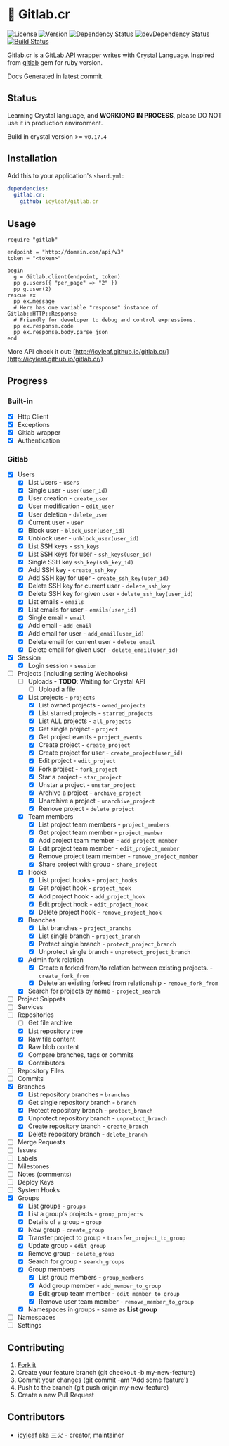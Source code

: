 # 💎 Gitlab.cr

[![License](https://img.shields.io/badge/license-MIT-green.svg?style=flat)](https://github.com/icyleaf/gitlab.cr/blob/master/LICENSE)
[![Version](https://img.shields.io/badge/version-development-green.svg)](https://github.com/icyleaf/gitlab.cr)
[![Dependency Status](https://shards.rocks/badge/github/icyleaf/gitlab.cr/status.svg)](https://shards.rocks/github/icyleaf/gitlab.cr)
[![devDependency Status](https://shards.rocks/badge/github/icyleaf/gitlab.cr/dev_status.svg)](https://shards.rocks/github/icyleaf/gitlab.cr)
[![Build Status](https://travis-ci.org/icyleaf/gitlab.cr.svg)](https://travis-ci.org/icyleaf/gitlab.cr)

Gitlab.cr is a [GitLab API](http://docs.gitlab.com/ce/api/README.html) wrapper writes with [Crystal](http://crystal-lang.org/) Language.
Inspired from [gitlab](https://github.com/NARKOZ/gitlab) gem for ruby version.

Docs Generated in latest commit.

## Status

Learning Crystal language, and **WORKIONG IN PROCESS**, please DO NOT use it in production environment.

Build in crystal version >= `v0.17.4`

## Installation

Add this to your application's `shard.yml`:

```yaml
dependencies:
  gitlab.cr:
    github: icyleaf/gitlab.cr
```

## Usage

```crystal
require "gitlab"

endpoint = "http://domain.com/api/v3"
token = "<token>"

begin
  g = Gitlab.client(endpoint, token)
  pp g.users({ "per_page" => "2" })
  pp g.user(2)
rescue ex
  pp ex.message
  # Here has one variable "response" instance of Gitlab::HTTP::Response
  # Friendly for developer to debug and control expressions.
  pp ex.response.code
  pp ex.response.body.parse_json
end
```

More API check it out: [http://icyleaf.github.io/gitlab.cr/](http://icyleaf.github.io/gitlab.cr/)

## Progress

### Built-in

- [x] Http Client
- [x] Exceptions
- [x] Gitlab wrapper
- [x] Authentication

### Gitlab

- [x] Users
  - [x] List Users - `users`
  - [x] Single user - `user(user_id)`
  - [x] User creation - `create_user`
  - [x] User modification - `edit_user`
  - [x] User deletion - `delete_user`
  - [x] Current user - `user`
  - [x] Block user - `block_user(user_id)`
  - [x] Unblock user - `unblock_user(user_id)`
  - [x] List SSH keys - `ssh_keys`
  - [x] List SSH keys for user - `ssh_keys(user_id)`
  - [x] Single SSH key `ssh_key(ssh_key_id)`
  - [x] Add SSH key - `create_ssh_key`
  - [x] Add SSH key for user - `create_ssh_key(user_id)`
  - [x] Delete SSH key for current user - `delete_ssh_key`
  - [x] Delete SSH key for given user - `delete_ssh_key(user_id)`
  - [x] List emails - `emails`
  - [x] List emails for user - `emails(user_id)`
  - [x] Single email - `email`
  - [x] Add email - `add_email`
  - [x] Add email for user - `add_email(user_id)`
  - [x] Delete email for current user - `delete_email`
  - [x] Delete email for given user - `delete_email(user_id)`
- [x] Session
  - [x] Login session - `session`
- [ ] Projects (including setting Webhooks)
  - [ ] Uploads - **TODO**: Waiting for Crystal API
    - [ ] Upload a file
  - [x] List projects - `projects`
    - [x] List owned projects - `owned_projects`
    - [x] List starred projects - `starred_projects`
    - [x] List ALL projects - `all_projects`
    - [x] Get single project - `project`
    - [x] Get project events - `project_events`
    - [x] Create project - `create_project`
    - [x] Create project for user - `create_project(user_id)`
    - [x] Edit project - `edit_project`
    - [x] Fork project - `fork_project`
    - [x] Star a project - `star_project`
    - [x] Unstar a project - `unstar_project`
    - [x] Archive a project - `archive_project`
    - [x] Unarchive a project - `unarchive_project`
    - [x] Remove project - `delete_project`
  - [x] Team members
    - [x] List project team members - `project_members`
    - [x] Get project team member - `project_member`
    - [x] Add project team member - `add_project_member`
    - [x] Edit project team member - `edit_project_member`
    - [x] Remove project team member - `remove_project_member`
    - [x] Share project with group - `share_project`
  - [x] Hooks
    - [x] List project hooks - `project_hooks`
    - [x] Get project hook - `project_hook`
    - [x] Add project hook - `add_project_hook`
    - [x] Edit project hook - `edit_project_hook`
    - [x] Delete project hook - `remove_project_hook`
  - [x] Branches
    - [x] List branches - `project_branchs`
    - [x] List single branch - `project_branch`
    - [x] Protect single branch - `protect_project_branch`
    - [x] Unprotect single branch - `unprotect_project_branch`
  - [x] Admin fork relation
    - [x] Create a forked from/to relation between existing projects. - `create_fork_from`
    - [x] Delete an existing forked from relationship - `remove_fork_from`
  - [x] Search for projects by name - `project_search`
- [ ] Project Snippets
- [ ] Services
- [ ] Repositories
  - [ ] Get file archive
  - [x] List repository tree
  - [x] Raw file content
  - [x] Raw blob content
  - [x] Compare branches, tags or commits
  - [x] Contributors
- [ ] Repository Files
- [ ] Commits
- [x] Branches
  - [x] List repository branches - `branches`
  - [x] Get single repository branch - `branch`
  - [x] Protect repository branch - `protect_branch`
  - [x] Unprotect repository branch - `unprotect_branch`
  - [x] Create repository branch - `create_branch`
  - [x] Delete repository branch - `delete_branch`
- [ ] Merge Requests
- [ ] Issues
- [ ] Labels
- [ ] Milestones
- [ ] Notes (comments)
- [ ] Deploy Keys
- [ ] System Hooks
- [x] Groups
  - [x] List groups - `groups`
  - [x] List a group's projects - `group_projects`
  - [x] Details of a group - `group`
  - [x] New group - `create_group`
  - [x] Transfer project to group - `transfer_project_to_group`
  - [x] Update group - `edit_group`
  - [x] Remove group - `delete_group`
  - [x] Search for group - `search_groups`
  - [x] Group members
    - [x] List group members - `group_members`
    - [x] Add group member - `add_member_to_group`
    - [x] Edit group team member - `edit_member_to_group`
    - [x] Remove user team member - `remove_member_to_group`
  - [x] Namespaces in groups - same as **List group**
- [ ] Namespaces
- [ ] Settings

## Contributing

1. [Fork it](https://github.com/icyleaf/gitlab.cr/fork)
2. Create your feature branch (git checkout -b my-new-feature)
3. Commit your changes (git commit -am 'Add some feature')
4. Push to the branch (git push origin my-new-feature)
5. Create a new Pull Request

## Contributors

- [icyleaf](https://github.com/icyleaf) aka 三火 - creator, maintainer
